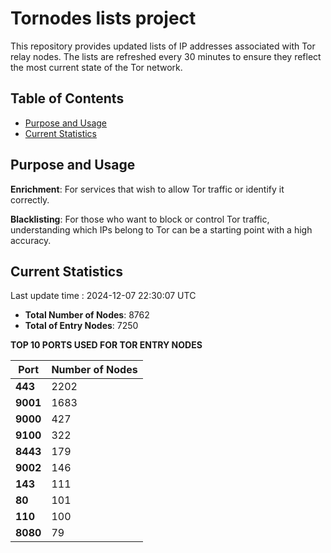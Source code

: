 # Tornodes lists project

This repository provides updated lists of IP addresses associated with Tor relay nodes. The lists are refreshed every 30 minutes to ensure they reflect the most current state of the Tor network.

## Table of Contents

- [Purpose and Usage](#purpose-and-usage)
- [Current Statistics](#current-statistics)


## Purpose and Usage

**Enrichment**: For services that wish to allow Tor traffic or identify it correctly.

**Blacklisting**: For those who want to block or control Tor traffic, understanding which IPs belong to Tor can be a starting point with a high accuracy.

## Current Statistics

Last update time : 2024-12-07 22:30:07 UTC

- **Total Number of Nodes**: 8762
- **Total of Entry Nodes**: 7250

**TOP 10 PORTS USED FOR TOR ENTRY NODES**

| **Port** | **Number of Nodes** |
|------|-----------------|
| **443**   | 2202  |
| **9001**   | 1683  |
| **9000**   | 427  |
| **9100**   | 322  |
| **8443**   | 179  |
| **9002**   | 146  |
| **143**   | 111  |
| **80**   | 101  |
| **110**   | 100  |
| **8080**   | 79  |

